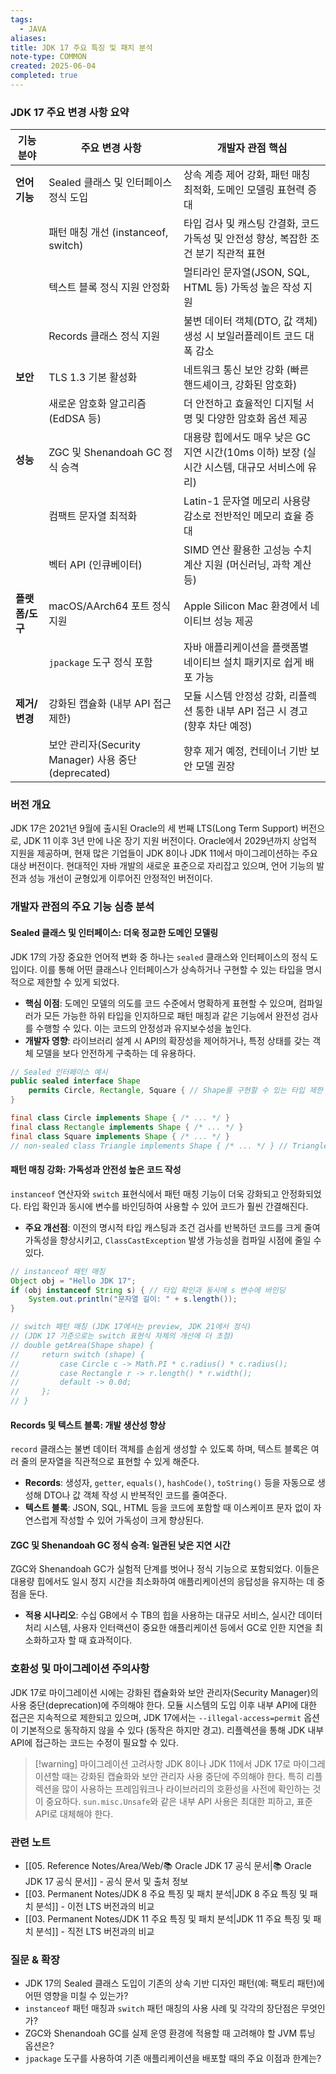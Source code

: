 ```yaml
---
tags:
  - JAVA
aliases: 
title: JDK 17 주요 특징 및 패치 분석
note-type: COMMON
created: 2025-06-04
completed: true
---
```


### JDK 17 주요 변경 사항 요약

| 기능 분야        | 주요 변경 사항                                  | 개발자 관점 핵심                                                                      |
| ---------------- | ----------------------------------------------- | ----------------------------------------------------------------------------------- |
| **언어 기능**      | Sealed 클래스 및 인터페이스 정식 도입             | 상속 계층 제어 강화, 패턴 매칭 최적화, 도메인 모델링 표현력 증대                                 |
|                  | 패턴 매칭 개선 (instanceof, switch)             | 타입 검사 및 캐스팅 간결화, 코드 가독성 및 안전성 향상, 복잡한 조건 분기 직관적 표현                     |
|                  | 텍스트 블록 정식 지원 안정화                      | 멀티라인 문자열(JSON, SQL, HTML 등) 가독성 높은 작성 지원                                       |
|                  | Records 클래스 정식 지원                        | 불변 데이터 객체(DTO, 값 객체) 생성 시 보일러플레이트 코드 대폭 감소                                |
| **보안**         | TLS 1.3 기본 활성화                             | 네트워크 통신 보안 강화 (빠른 핸드셰이크, 강화된 암호화)                                        |
|                  | 새로운 암호화 알고리즘 (EdDSA 등)               | 더 안전하고 효율적인 디지털 서명 및 다양한 암호화 옵션 제공                                     |
| **성능**         | ZGC 및 Shenandoah GC 정식 승격                  | 대용량 힙에서도 매우 낮은 GC 지연 시간(10ms 이하) 보장 (실시간 시스템, 대규모 서비스에 유리)        |
|                  | 컴팩트 문자열 최적화                            | Latin-1 문자열 메모리 사용량 감소로 전반적인 메모리 효율 증대                                     |
|                  | 벡터 API (인큐베이터)                           | SIMD 연산 활용한 고성능 수치 계산 지원 (머신러닝, 과학 계산 등)                                  |
| **플랫폼/도구**  | macOS/AArch64 포트 정식 지원                    | Apple Silicon Mac 환경에서 네이티브 성능 제공                                                 |
|                  | `jpackage` 도구 정식 포함                       | 자바 애플리케이션을 플랫폼별 네이티브 설치 패키지로 쉽게 배포 가능                                   |
| **제거/변경**    | 강화된 캡슐화 (내부 API 접근 제한)              | 모듈 시스템 안정성 강화, 리플렉션 통한 내부 API 접근 시 경고 (향후 차단 예정)                         |
|                  | 보안 관리자(Security Manager) 사용 중단(deprecated) | 향후 제거 예정, 컨테이너 기반 보안 모델 권장                                                    |

### 버전 개요

JDK 17은 2021년 9월에 출시된 Oracle의 세 번째 LTS(Long Term Support) 버전으로, JDK 11 이후 3년 만에 나온 장기 지원 버전이다. Oracle에서 2029년까지 상업적 지원을 제공하며, 현재 많은 기업들이 JDK 8이나 JDK 11에서 마이그레이션하는 주요 대상 버전이다. 현대적인 자바 개발의 새로운 표준으로 자리잡고 있으며, 언어 기능의 발전과 성능 개선이 균형있게 이루어진 안정적인 버전이다.

### 개발자 관점의 주요 기능 심층 분석

#### Sealed 클래스 및 인터페이스: 더욱 정교한 도메인 모델링

JDK 17의 가장 중요한 언어적 변화 중 하나는 `sealed` 클래스와 인터페이스의 정식 도입이다. 이를 통해 어떤 클래스나 인터페이스가 상속하거나 구현할 수 있는 타입을 명시적으로 제한할 수 있게 되었다.

*   **핵심 이점**: 도메인 모델의 의도를 코드 수준에서 명확하게 표현할 수 있으며, 컴파일러가 모든 가능한 하위 타입을 인지하므로 패턴 매칭과 같은 기능에서 완전성 검사를 수행할 수 있다. 이는 코드의 안정성과 유지보수성을 높인다.
*   **개발자 영향**: 라이브러리 설계 시 API의 확장성을 제어하거나, 특정 상태를 갖는 객체 모델을 보다 안전하게 구축하는 데 유용하다.

```java
// Sealed 인터페이스 예시
public sealed interface Shape
    permits Circle, Rectangle, Square { // Shape를 구현할 수 있는 타입 제한
}

final class Circle implements Shape { /* ... */ }
final class Rectangle implements Shape { /* ... */ }
final class Square implements Shape { /* ... */ }
// non-sealed class Triangle implements Shape { /* ... */ } // Triangle은 Shape를 자유롭게 확장 가능
```

#### 패턴 매칭 강화: 가독성과 안전성 높은 코드 작성

`instanceof` 연산자와 `switch` 표현식에서 패턴 매칭 기능이 더욱 강화되고 안정화되었다. 타입 확인과 동시에 변수를 바인딩하여 사용할 수 있어 코드가 훨씬 간결해진다.

*   **주요 개선점**: 이전의 명시적 타입 캐스팅과 조건 검사를 반복하던 코드를 크게 줄여 가독성을 향상시키고, `ClassCastException` 발생 가능성을 컴파일 시점에 줄일 수 있다.

```java
// instanceof 패턴 매칭
Object obj = "Hello JDK 17";
if (obj instanceof String s) { // 타입 확인과 동시에 s 변수에 바인딩
    System.out.println("문자열 길이: " + s.length());
}

// switch 패턴 매칭 (JDK 17에서는 preview, JDK 21에서 정식)
// (JDK 17 기준으로는 switch 표현식 자체의 개선에 더 초점)
// double getArea(Shape shape) {
//     return switch (shape) {
//         case Circle c -> Math.PI * c.radius() * c.radius();
//         case Rectangle r -> r.length() * r.width();
//         default -> 0.0d;
//     };
// }
```

#### Records 및 텍스트 블록: 개발 생산성 향상

`record` 클래스는 불변 데이터 객체를 손쉽게 생성할 수 있도록 하며, 텍스트 블록은 여러 줄의 문자열을 직관적으로 표현할 수 있게 해준다.

*   **Records**: 생성자, `getter`, `equals()`, `hashCode()`, `toString()` 등을 자동으로 생성해 DTO나 값 객체 작성 시 반복적인 코드를 줄여준다.
*   **텍스트 블록**: JSON, SQL, HTML 등을 코드에 포함할 때 이스케이프 문자 없이 자연스럽게 작성할 수 있어 가독성이 크게 향상된다.

#### ZGC 및 Shenandoah GC 정식 승격: 일관된 낮은 지연 시간

ZGC와 Shenandoah GC가 실험적 단계를 벗어나 정식 기능으로 포함되었다. 이들은 대용량 힙에서도 일시 정지 시간을 최소화하여 애플리케이션의 응답성을 유지하는 데 중점을 둔다.

*   **적용 시나리오**: 수십 GB에서 수 TB의 힙을 사용하는 대규모 서비스, 실시간 데이터 처리 시스템, 사용자 인터랙션이 중요한 애플리케이션 등에서 GC로 인한 지연을 최소화하고자 할 때 효과적이다.

### 호환성 및 마이그레이션 주의사항

JDK 17로 마이그레이션 시에는 강화된 캡슐화와 보안 관리자(Security Manager)의 사용 중단(deprecation)에 주의해야 한다. 모듈 시스템의 도입 이후 내부 API에 대한 접근은 지속적으로 제한되고 있으며, JDK 17에서는 `--illegal-access=permit` 옵션이 기본적으로 동작하지 않을 수 있다 (동작은 하지만 경고). 리플렉션을 통해 JDK 내부 API에 접근하는 코드는 수정이 필요할 수 있다.

> [!warning] 마이그레이션 고려사항
> JDK 8이나 JDK 11에서 JDK 17로 마이그레이션할 때는 강화된 캡슐화와 보안 관리자 사용 중단에 주의해야 한다. 특히 리플렉션을 많이 사용하는 프레임워크나 라이브러리의 호환성을 사전에 확인하는 것이 중요하다. `sun.misc.Unsafe`와 같은 내부 API 사용은 최대한 피하고, 표준 API로 대체해야 한다.

### 관련 노트

- [[05. Reference Notes/Area/Web/📚 Oracle JDK 17 공식 문서|📚 Oracle JDK 17 공식 문서]] - 공식 문서 및 출처 정보
- [[03. Permanent Notes/JDK 8 주요 특징 및 패치 분석|JDK 8 주요 특징 및 패치 분석]] - 이전 LTS 버전과의 비교
- [[03. Permanent Notes/JDK 11 주요 특징 및 패치 분석|JDK 11 주요 특징 및 패치 분석]] - 직전 LTS 버전과의 비교

### 질문 & 확장

- JDK 17의 Sealed 클래스 도입이 기존의 상속 기반 디자인 패턴(예: 팩토리 패턴)에 어떤 영향을 미칠 수 있는가?
- `instanceof` 패턴 매칭과 `switch` 패턴 매칭의 사용 사례 및 각각의 장단점은 무엇인가?
- ZGC와 Shenandoah GC를 실제 운영 환경에 적용할 때 고려해야 할 JVM 튜닝 옵션은?
- `jpackage` 도구를 사용하여 기존 애플리케이션을 배포할 때의 주요 이점과 한계는? 